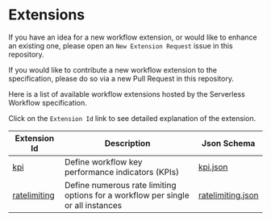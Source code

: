 # Extensions

If you have an idea for a new workflow extension, or would like to enhance an existing one, 
please open an `New Extension Request` issue in this repository.

If you would like to contribute a new workflow extension to the specification, please do so via a new 
Pull Request in this repository.

Here is a list of available workflow extensions hosted by the Serverless Workflow specification.

Click on the `Extension Id` link to see detailed explanation of the extension.

| Extension Id | Description | Json Schema |
| --- | --- |  --- | 
| [kpi](kpi.md) | Define workflow key performance indicators (KPIs) | [kpi.json](../schema/extensions/kpi.json) | 
| [ratelimiting](ratelimiting.md) | Define numerous rate limiting options for a workflow per single or all instances | [ratelimiting.json](../schema/extensions/ratelimiting.json) | 

